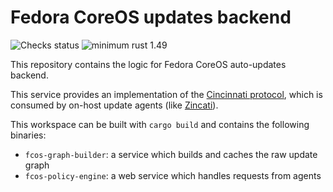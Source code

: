 # Fedora CoreOS updates backend

![Checks status](https://img.shields.io/github/checks-status/coreos/fedora-coreos-cincinnati/main)
![minimum rust 1.49](https://img.shields.io/badge/rust-1.49%2B-orange.svg)

This repository contains the logic for Fedora CoreOS auto-updates backend.

This service provides an implementation of the [Cincinnati protocol][cincinnati], which is consumed by on-host update agents (like [Zincati][zincati]).

This workspace can be built with `cargo build` and contains the following binaries:

 * `fcos-graph-builder`: a service which builds and caches the raw update graph
 * `fcos-policy-engine`: a web service which handles requests from agents

[cincinnati]: https://github.com/openshift/cincinnati
[zincati]: https://github.com/coreos/zincati
